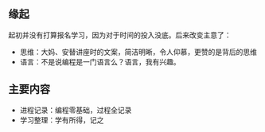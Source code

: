 ## 缘起
起初并没有打算报名学习，因为对于时间的投入没底。后来改变主意了：
- 思维：大妈、安替讲座时的文案，简洁明晰，令人仰慕，更赞的是背后的思维
- 语言：不是说编程是一门语言么？语言，我有兴趣。

## 主要内容
- 进程记录：编程零基础，过程全记录
- 学习整理：学有所得，记之
